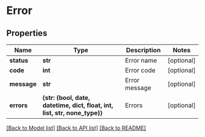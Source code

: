 # Error


## Properties
Name | Type | Description | Notes
------------ | ------------- | ------------- | -------------
**status** | **str** | Error name | [optional] 
**code** | **int** | Error code | [optional] 
**message** | **str** | Error message | [optional] 
**errors** | **{str: (bool, date, datetime, dict, float, int, list, str, none_type)}** | Errors | [optional] 

[[Back to Model list]](../README.md#documentation-for-models) [[Back to API list]](../README.md#documentation-for-api-endpoints) [[Back to README]](../README.md)


